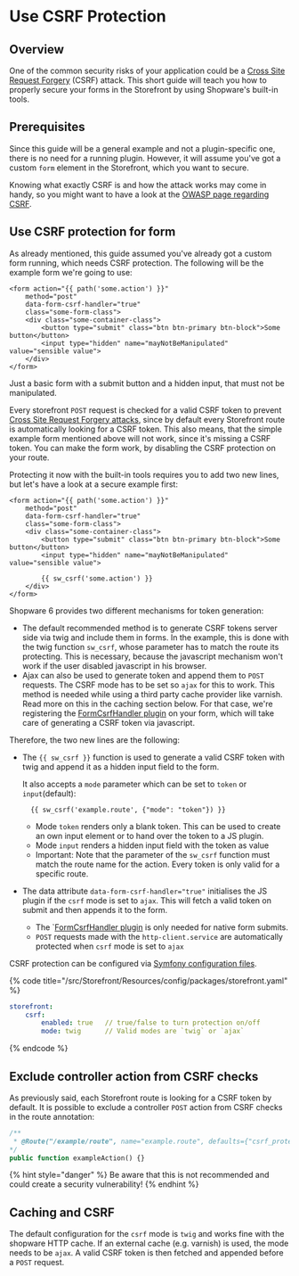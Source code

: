 # Use CSRF Protection

## Overview

One of the common security risks of your application could be a [Cross Site Request Forgery](https://owasp.org/www-community/attacks/csrf) (CSRF) attack. This short guide will teach you how to properly secure your forms in the Storefront by using Shopware's built-in tools.

## Prerequisites

Since this guide will be a general example and not a plugin-specific one, there is no need for a running plugin. However, it will assume you've got a custom `form` element in the Storefront, which you want to secure.

Knowing what exactly CSRF is and how the attack works may come in handy, so you might want to have a look at the [OWASP page regarding CSRF](https://owasp.org/www-community/attacks/csrf).

## Use CSRF protection for form

As already mentioned, this guide assumed you've already got a custom form running, which needs CSRF protection. The following will be the example form we're going to use:

```markup
<form action="{{ path('some.action') }}"
    method="post"
    data-form-csrf-handler="true"
    class="some-form-class">
    <div class="some-container-class">
        <button type="submit" class="btn btn-primary btn-block">Some button</button>
        <input type="hidden" name="mayNotBeManipulated" value="sensible value">
    </div>
</form>
```

Just a basic form with a submit button and a hidden input, that must not be manipulated.

Every storefront `POST` request is checked for a valid CSRF token to prevent [Cross Site Request Forgery attacks](https://owasp.org/www-community/attacks/csrf), since by default every Storefront route is automatically looking for a CSRF token. This also means, that the simple example form mentioned above will not work, since it's missing a CSRF token. You can make the form work, by disabling the CSRF protection on your route.

Protecting it now with the built-in tools requires you to add two new lines, but let's have a look at a secure example first:

```markup
<form action="{{ path('some.action') }}"
    method="post"
    data-form-csrf-handler="true"
    class="some-form-class">
    <div class="some-container-class">
        <button type="submit" class="btn btn-primary btn-block">Some button</button>
        <input type="hidden" name="mayNotBeManipulated" value="sensible value">

        {{ sw_csrf('some.action') }}
    </div>
</form>
```

Shopware 6 provides two different mechanisms for token generation:

* The default recommended method is to generate CSRF tokens server side via twig and include them in forms. In the example, this is done with the twig function `sw_csrf`, whose parameter has to match the route its protecting. This is necessary, because the javascript mechanism won't work if the user disabled javascript in his browser.
* Ajax can also be used to generate token and append them to `POST` requests. The CSRF mode has to be set so `ajax` for this to work. This method is needed while using a third party cache provider like varnish. Read more on this in the caching section below. For that case, we're registering the [FormCsrfHandler plugin](https://github.com/shopware/platform/blob/v6.3.4.1/src/Storefront/Resources/app/storefront/src/plugin/forms/form-csrf-handler.plugin.js) on your form, which will take care of generating a CSRF token via javascript.

Therefore, the two new lines are the following:

* The `{{ sw_csrf }}` function is used to generate a valid CSRF token with twig and append it as a hidden input field to the form.

  It also accepts a `mode` parameter which can be set to `token` or `input`\(default\):

  ```text
    {{ sw_csrf('example.route', {"mode": "token"}) }}
  ```

  * Mode `token` renders only a blank token. This can be used to create an own input element or to hand over the token to a JS plugin.
  * Mode `input` renders a hidden input field with the token as value
  * Important: Note that the parameter of the `sw_csrf` function must match the route name for the action. Every token is only valid for a specific route.

* The data attribute `data-form-csrf-handler="true"` initialises the JS plugin if the `csrf` mode is set to `ajax`. This will fetch a valid token on submit and then appends it to the form.
  * The \`[FormCsrfHandler plugin](https://github.com/shopware/platform/blob/v6.3.4.1/src/Storefront/Resources/app/storefront/src/plugin/forms/form-csrf-handler.plugin.js) is only needed for native form submits.
  * `POST` requests made with the `http-client.service` are automatically protected when `csrf` mode is set to `ajax`

CSRF protection can be configured via [Symfony configuration files](https://symfony.com/doc/current/configuration.html).

{% code title="<platform root>/src/Storefront/Resources/config/packages/storefront.yaml" %}

```yaml
storefront:
    csrf:
        enabled: true   // true/false to turn protection on/off
        mode: twig      // Valid modes are `twig` or `ajax`
```

{% endcode %}

## Exclude controller action from CSRF checks

As previously said, each Storefront route is looking for a CSRF token by default. It is possible to exclude a controller `POST` action from CSRF checks in the route annotation:

```php
/**
 * @Route("/example/route", name="example.route", defaults={"csrf_protected"=false}, methods={"POST"})
*/
public function exampleAction() {}
```

{% hint style="danger" %}
Be aware that this is not recommended and could create a security vulnerability!
{% endhint %}

## Caching and CSRF

The default configuration for the `csrf` mode is `twig` and works fine with the shopware HTTP cache. If an external cache \(e.g. varnish\) is used, the mode needs to be `ajax`. A valid CSRF token is then fetched and appended before a `POST` request.
